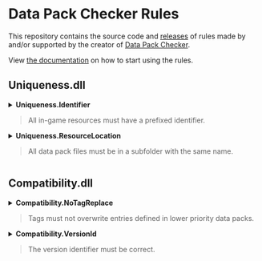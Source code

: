 # Data Pack Checker Rules
This repository contains the source code and [releases](https://github.com/Bertie2011/DataPackCheckerRules/releases) of rules made by and/or supported by the creator of [Data Pack Checker](https://github.com/Bertie2011/DataPackChecker).

View [the documentation](https://github.com/Bertie2011/DataPackChecker/blob/main/README.md) on how to start using the rules.

## Uniqueness.dll
<details><summary><b>Uniqueness.Identifier</b><blockquote>All in-game resources must have a prefixed identifier.</blockquote></summary>
In-game resources like scoreboard objectives have to be prefixed to prevent clashes. Only 1 prefix per namespace is allowed and should be separated by any of these characters: . _ -<br>
If a namespace is allowed, all resources must be prefixed by the namespace of the function.<br><br>

Prefixed:
- scoreboard objectives
- tags
- teams

Namespaced:
- bossbars
- data storage
</details>
<details><summary><b>Uniqueness.ResourceLocation</b><blockquote>All data pack files must be in a subfolder with the same name.</blockquote></summary>
Assuming the namespace is author specific, putting all resources in subfolders will prevent clashes with other data packs of the same author. By default each namespace can have its own subfolder, which can be extended or overridden by a list of names in the configuration.
</details>

## Compatibility.dll
<details><summary><b>Compatibility.NoTagReplace</b><blockquote>Tags must not overwrite entries defined in lower priority data packs.</blockquote></summary>
Setting 'replace' to true in a tag can prevent other data packs from working correctly.
</details>
<details><summary><b>Compatibility.VersionId</b><blockquote>The version identifier must be correct.</blockquote></summary>
The version identifier 'pack_format' in pack.mcmeta has to match the number set in the configuration.
</details>
